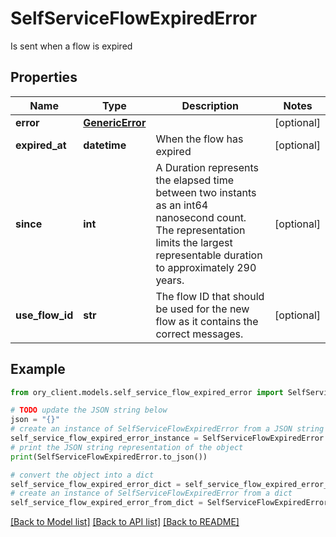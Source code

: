 # SelfServiceFlowExpiredError

Is sent when a flow is expired

## Properties

Name | Type | Description | Notes
------------ | ------------- | ------------- | -------------
**error** | [**GenericError**](GenericError.md) |  | [optional] 
**expired_at** | **datetime** | When the flow has expired | [optional] 
**since** | **int** | A Duration represents the elapsed time between two instants as an int64 nanosecond count. The representation limits the largest representable duration to approximately 290 years. | [optional] 
**use_flow_id** | **str** | The flow ID that should be used for the new flow as it contains the correct messages. | [optional] 

## Example

```python
from ory_client.models.self_service_flow_expired_error import SelfServiceFlowExpiredError

# TODO update the JSON string below
json = "{}"
# create an instance of SelfServiceFlowExpiredError from a JSON string
self_service_flow_expired_error_instance = SelfServiceFlowExpiredError.from_json(json)
# print the JSON string representation of the object
print(SelfServiceFlowExpiredError.to_json())

# convert the object into a dict
self_service_flow_expired_error_dict = self_service_flow_expired_error_instance.to_dict()
# create an instance of SelfServiceFlowExpiredError from a dict
self_service_flow_expired_error_from_dict = SelfServiceFlowExpiredError.from_dict(self_service_flow_expired_error_dict)
```
[[Back to Model list]](../README.md#documentation-for-models) [[Back to API list]](../README.md#documentation-for-api-endpoints) [[Back to README]](../README.md)


